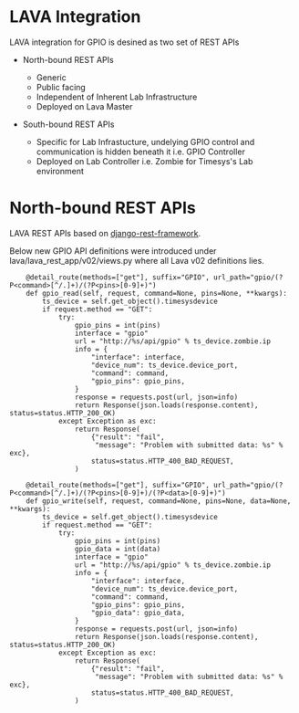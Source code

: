# LAVA Integration

LAVA integration for GPIO is desined as two set of REST APIs
* North-bound REST APIs
  * Generic
  * Public facing
  * Independent of Inherent Lab Infrastructure
  * Deployed on Lava Master
 
* South-bound REST APIs
  * Specific for Lab Infrastucture, undelying GPIO control and communication is hidden beneath it i.e. GPIO Controller
  * Deployed on Lab Controller i.e. Zombie for Timesys's Lab environment


# North-bound REST APIs
LAVA REST APIs based on [django-rest-framework](https://www.django-rest-framework.org/).

Below new GPIO API definitions were introduced under lava/lava_rest_app/v02/views.py where all Lava v02 definitions lies.

```
    @detail_route(methods=["get"], suffix="GPIO", url_path="gpio/(?P<command>[^/.]+)/(?P<pins>[0-9]+)")
    def gpio_read(self, request, command=None, pins=None, **kwargs):
        ts_device = self.get_object().timesysdevice
        if request.method == "GET":
            try:
                gpio_pins = int(pins)
                interface = "gpio"
                url = "http://%s/api/gpio" % ts_device.zombie.ip
                info = {
                    "interface": interface,
                    "device_num": ts_device.device_port,
                    "command": command,
                    "gpio_pins": gpio_pins,
                }
                response = requests.post(url, json=info)
                return Response(json.loads(response.content), status=status.HTTP_200_OK)
            except Exception as exc:
                return Response(
                    {"result": "fail",
                     "message": "Problem with submitted data: %s" % exc},
                    status=status.HTTP_400_BAD_REQUEST,
                )
        
    @detail_route(methods=["get"], suffix="GPIO", url_path="gpio/(?P<command>[^/.]+)/(?P<pins>[0-9]+)/(?P<data>[0-9]+)")
    def gpio_write(self, request, command=None, pins=None, data=None, **kwargs):
        ts_device = self.get_object().timesysdevice
        if request.method == "GET":
            try:
                gpio_pins = int(pins)
                gpio_data = int(data)
                interface = "gpio"
                url = "http://%s/api/gpio" % ts_device.zombie.ip
                info = {
                    "interface": interface,
                    "device_num": ts_device.device_port,
                    "command": command,
                    "gpio_pins": gpio_pins,
                    "gpio_data": gpio_data,
                }
                response = requests.post(url, json=info)
                return Response(json.loads(response.content), status=status.HTTP_200_OK)
            except Exception as exc:
                return Response(
                    {"result": "fail",
                     "message": "Problem with submitted data: %s" % exc},
                    status=status.HTTP_400_BAD_REQUEST,
                )
```








